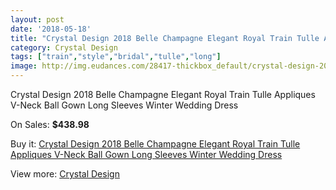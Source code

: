 ```yaml
---
layout: post
date: '2018-05-18'
title: "Crystal Design 2018 Belle Champagne Elegant Royal Train Tulle Appliques V-Neck Ball Gown Long Sleeves Winter Wedding Dress"
category: Crystal Design 
tags: ["train","style","bridal","tulle","long"]
image: http://img.eudances.com/28417-thickbox_default/crystal-design-2018-belle-champagne-elegant-royal-train-tulle-appliques-v-neck-ball-gown-long-sleeves-winter-wedding-dress.jpg
---
```

Crystal Design 2018 Belle Champagne Elegant Royal Train Tulle Appliques V-Neck Ball Gown Long Sleeves Winter Wedding Dress

On Sales: **$438.98**
<a href="https://www.eudances.com/en/crystal-design/9344-crystal-design-2018-belle-champagne-elegant-royal-train-tulle-appliques-v-neck-ball-gown-long-sleeves-winter-wedding-dress.html"><amp-img layout="responsive" width="600" height="600" src="//img.eudances.com/28417-thickbox_default/crystal-design-2018-belle-champagne-elegant-royal-train-tulle-appliques-v-neck-ball-gown-long-sleeves-winter-wedding-dress.jpg" alt="Crystal Design 2018 Belle Champagne Elegant Royal Train Tulle Appliques V-Neck Ball Gown Long Sleeves Winter Wedding Dress 0" /></a>
<a href="https://www.eudances.com/en/crystal-design/9344-crystal-design-2018-belle-champagne-elegant-royal-train-tulle-appliques-v-neck-ball-gown-long-sleeves-winter-wedding-dress.html"><amp-img layout="responsive" width="600" height="600" src="//img.eudances.com/28421-thickbox_default/crystal-design-2018-belle-champagne-elegant-royal-train-tulle-appliques-v-neck-ball-gown-long-sleeves-winter-wedding-dress.jpg" alt="Crystal Design 2018 Belle Champagne Elegant Royal Train Tulle Appliques V-Neck Ball Gown Long Sleeves Winter Wedding Dress 1" /></a>
<a href="https://www.eudances.com/en/crystal-design/9344-crystal-design-2018-belle-champagne-elegant-royal-train-tulle-appliques-v-neck-ball-gown-long-sleeves-winter-wedding-dress.html"><amp-img layout="responsive" width="600" height="600" src="//img.eudances.com/28420-thickbox_default/crystal-design-2018-belle-champagne-elegant-royal-train-tulle-appliques-v-neck-ball-gown-long-sleeves-winter-wedding-dress.jpg" alt="Crystal Design 2018 Belle Champagne Elegant Royal Train Tulle Appliques V-Neck Ball Gown Long Sleeves Winter Wedding Dress 2" /></a>
<a href="https://www.eudances.com/en/crystal-design/9344-crystal-design-2018-belle-champagne-elegant-royal-train-tulle-appliques-v-neck-ball-gown-long-sleeves-winter-wedding-dress.html"><amp-img layout="responsive" width="600" height="600" src="//img.eudances.com/28419-thickbox_default/crystal-design-2018-belle-champagne-elegant-royal-train-tulle-appliques-v-neck-ball-gown-long-sleeves-winter-wedding-dress.jpg" alt="Crystal Design 2018 Belle Champagne Elegant Royal Train Tulle Appliques V-Neck Ball Gown Long Sleeves Winter Wedding Dress 3" /></a>
<a href="https://www.eudances.com/en/crystal-design/9344-crystal-design-2018-belle-champagne-elegant-royal-train-tulle-appliques-v-neck-ball-gown-long-sleeves-winter-wedding-dress.html"><amp-img layout="responsive" width="600" height="600" src="//img.eudances.com/28418-thickbox_default/crystal-design-2018-belle-champagne-elegant-royal-train-tulle-appliques-v-neck-ball-gown-long-sleeves-winter-wedding-dress.jpg" alt="Crystal Design 2018 Belle Champagne Elegant Royal Train Tulle Appliques V-Neck Ball Gown Long Sleeves Winter Wedding Dress 4" /></a>

Buy it: [Crystal Design 2018 Belle Champagne Elegant Royal Train Tulle Appliques V-Neck Ball Gown Long Sleeves Winter Wedding Dress](https://www.eudances.com/en/crystal-design/9344-crystal-design-2018-belle-champagne-elegant-royal-train-tulle-appliques-v-neck-ball-gown-long-sleeves-winter-wedding-dress.html "Crystal Design 2018 Belle Champagne Elegant Royal Train Tulle Appliques V-Neck Ball Gown Long Sleeves Winter Wedding Dress")

View more: [Crystal Design ](https://www.eudances.com/en/134-crystal-design "Crystal Design ")